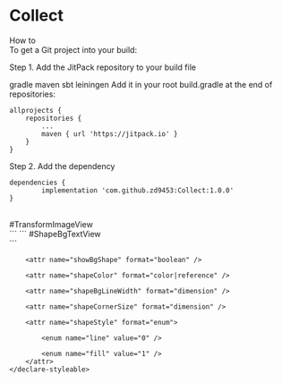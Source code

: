 # Collect
How to <br/>
To get a Git project into your build:

Step 1. Add the JitPack repository to your build file

gradle
maven
sbt
leiningen
Add it in your root build.gradle at the end of repositories:

	allprojects {
		repositories {
			...
			maven { url 'https://jitpack.io' }
		}
	}
Step 2. Add the dependency

	dependencies {
	        implementation 'com.github.zd9453:Collect:1.0.0'
	}
<br>
#TransformImageView <br/>
```
 <declare-styleable name="TransformImageView">
         <!--变化方式  圆角类型  圆形类型-->
         <attr name="TransformType" format="enum">
             <enum name="roundCorner" value="0" />
             <enum name="circle" value="1" />
         </attr>
         <!--圆角类型的时候设置各圆角的半径大小 !如果设置了allCorner那么会覆盖掉其他单独设置的角-->
         <attr name="allCorner" format="dimension" />
         <attr name="leftTopCorner" format="dimension" />
         <attr name="leftBottomCorner" format="dimension" />
         <attr name="rightTopCorner" format="dimension" />
         <attr name="rightBottomCorner" format="dimension" />
     </declare-styleable>
```
#ShapeBgTextView <br/>
```
<declare-styleable name="ShapeBgTextView">

        <attr name="showBgShape" format="boolean" />

        <attr name="shapeColor" format="color|reference" />

        <attr name="shapeBgLineWidth" format="dimension" />

        <attr name="shapeCornerSize" format="dimension" />

        <attr name="shapeStyle" format="enum">

            <enum name="line" value="0" />

            <enum name="fill" value="1" />
        </attr>
    </declare-styleable>
```
    
